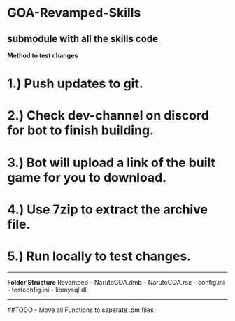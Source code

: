 # GOA-Revamped-Skills
submodule with all the skills code
---

**Method to test changes**

# 1.) Push updates to git.

# 2.) Check dev-channel on discord for bot to finish building.

# 3.) Bot will upload a link of the built game for you to download.

# 4.) Use 7zip to extract the archive file.

# 5.) Run locally to test changes.

---
**Folder Structure**
Revamped
	- NarutoGOA.dmb
	- NarutoGOA.rsc
	- config.ini
	- testconfig.ini
	- libmysql.dll 

---
##TODO 
	- Move all Functions to seperate .dm files